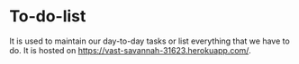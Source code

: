 # To-do-list
It is used to maintain our day-to-day tasks or list everything that we have to do. 
It is hosted on https://vast-savannah-31623.herokuapp.com/.
